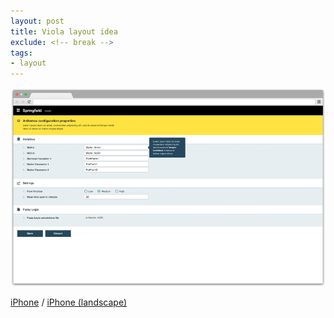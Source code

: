 ```yaml
---
layout: post
title: Viola layout idea
exclude: <!-- break -->
tags:
- layout
---
```


<!-- break -->

[![Viola layout idea 01][2]][1]

[iPhone](https://github.com/lthr/viola-idea01/blob/master/01-Viola-Layout-01-iPhone.png) / [iPhone (landscape)](https://github.com/lthr/viola-idea01/blob/master/02-Viola-Layout-01-iPhone-landscape.png)

  [1]: https://raw.githubusercontent.com/lthr/viola-idea01/master/00-Viola-Layout-01.png
  [2]: /public/img/viola01.png
